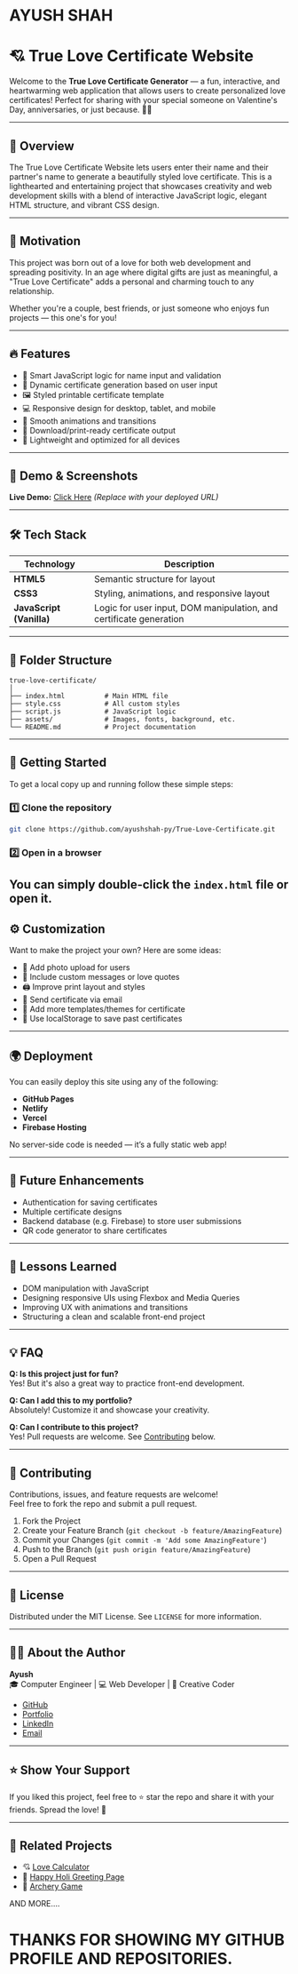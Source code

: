 # AYUSH SHAH #

# 💘 True Love Certificate Website

Welcome to the **True Love Certificate Generator** — a fun, interactive, and heartwarming web application that allows users to create personalized love certificates! Perfect for sharing with your special someone on Valentine's Day, anniversaries, or just because. 💑💖

---

## 🧡 Overview

The True Love Certificate Website lets users enter their name and their partner's name to generate a beautifully styled love certificate. This is a lighthearted and entertaining project that showcases creativity and web development skills with a blend of interactive JavaScript logic, elegant HTML structure, and vibrant CSS design.

---

## 🎯 Motivation

This project was born out of a love for both web development and spreading positivity. In an age where digital gifts are just as meaningful, a "True Love Certificate" adds a personal and charming touch to any relationship.

Whether you're a couple, best friends, or just someone who enjoys fun projects — this one's for you!

---

## 🔥 Features

- 🧠 Smart JavaScript logic for name input and validation
- 💞 Dynamic certificate generation based on user input
- 🖼️ Styled printable certificate template
- 💻 Responsive design for desktop, tablet, and mobile
- 🌈 Smooth animations and transitions
- 🎁 Download/print-ready certificate output
- 📱 Lightweight and optimized for all devices

---

## 📸 Demo & Screenshots

**Live Demo:** [Click Here](#) *(Replace with your deployed URL)*

---

## 🛠️ Tech Stack

| Technology | Description |
|------------|-------------|
| **HTML5**  | Semantic structure for layout |
| **CSS3**   | Styling, animations, and responsive layout |
| **JavaScript (Vanilla)** | Logic for user input, DOM manipulation, and certificate generation |

---

## 📁 Folder Structure

```
true-love-certificate/
│
├── index.html          # Main HTML file
├── style.css           # All custom styles
├── script.js           # JavaScript logic
├── assets/             # Images, fonts, background, etc.
└── README.md           # Project documentation
```

---

## 🚀 Getting Started

To get a local copy up and running follow these simple steps:

### 1️⃣ Clone the repository

```bash
git clone https://github.com/ayushshah-py/True-Love-Certificate.git
```

### 2️⃣ Open in a browser

You can simply double-click the `index.html` file or open it.
---

## ⚙️ Customization

Want to make the project your own? Here are some ideas:

- 🔧 Add photo upload for users
- 💬 Include custom messages or love quotes
- 🖨️ Improve print layout and styles
- 📧 Send certificate via email
- 🎨 Add more templates/themes for certificate
- 🎯 Use localStorage to save past certificates

---

## 🌍 Deployment

You can easily deploy this site using any of the following:

- **GitHub Pages**
- **Netlify**
- **Vercel**
- **Firebase Hosting**

No server-side code is needed — it’s a fully static web app!

---

## 🧪 Future Enhancements

- Authentication for saving certificates
- Multiple certificate designs
- Backend database (e.g. Firebase) to store user submissions
- QR code generator to share certificates

---

## 🧠 Lessons Learned

- DOM manipulation with JavaScript
- Designing responsive UIs using Flexbox and Media Queries
- Improving UX with animations and transitions
- Structuring a clean and scalable front-end project

---

## 💡 FAQ

**Q: Is this project just for fun?**  
Yes! But it's also a great way to practice front-end development.

**Q: Can I add this to my portfolio?**  
Absolutely! Customize it and showcase your creativity.

**Q: Can I contribute to this project?**  
Yes! Pull requests are welcome. See [Contributing](#-contributing) below.

---

## 🤝 Contributing

Contributions, issues, and feature requests are welcome!  
Feel free to fork the repo and submit a pull request.

1. Fork the Project  
2. Create your Feature Branch (`git checkout -b feature/AmazingFeature`)  
3. Commit your Changes (`git commit -m 'Add some AmazingFeature'`)  
4. Push to the Branch (`git push origin feature/AmazingFeature`)  
5. Open a Pull Request  

---

## 📃 License

Distributed under the MIT License. See `LICENSE` for more information.

---

## 🙋‍♂️ About the Author

**Ayush**  
🎓 Computer Engineer | 💻 Web Developer | 🎯 Creative Coder

- [GitHub](https://github.com/ayushshah-py)
- [Portfolio](https://ayush-shah.in/)
- [LinkedIn](https://www.linkedin.com/in/ayush-shah-937937265?originalSubdomain=in)
- [Email](mailto:ayushs1904@gmail.conm)

---

## ⭐ Show Your Support

If you liked this project, feel free to ⭐ star the repo and share it with your friends. Spread the love! 💖

---

## 📌 Related Projects

- 💘 [Love Calculator](https://github.com/ayushshah-py/LOVE_CALCULATOR.git)
- 🌈 [Happy Holi Greeting Page](https://github.com/ayushshah-py/HAPPY_HOLI.git)
- 🏹 [Archery Game](https://github.com/ayushshah-py/ARCHERY-GAME-.git)

AND MORE.... 

# THANKS FOR SHOWING MY GITHUB PROFILE AND REPOSITORIES. 
